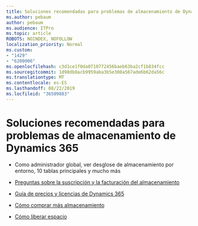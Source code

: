 ```yaml
---
title: Soluciones recomendadas para problemas de almacenamiento de Dynamics 365
ms.author: pebaum
author: pebaum
ms.audience: ITPro
ms.topic: article
ROBOTS: NOINDEX, NOFOLLOW
localization_priority: Normal
ms.custom:
- "1429"
- "6200006"
ms.openlocfilehash: c3d1ce1f0da0710772456baeb63ba2cf1b834fcc
ms.sourcegitcommit: 1d98db8acb9959aba3b5e308a567ade6b62da56c
ms.translationtype: MT
ms.contentlocale: es-ES
ms.lasthandoff: 08/22/2019
ms.locfileid: "36509883"
---
```

# <a name="recommend-solutions-for-dynamics-365-storage-issues"></a>Soluciones recomendadas para problemas de almacenamiento de Dynamics 365

* Como administrador global, ver desglose de almacenamiento por entorno, 10 tablas principales y mucho más

* [Preguntas sobre la suscripción y la facturación del almacenamiento](https://docs.microsoft.com/dynamics365/customer-engagement/admin/contact-information-microsoft-dynamics-365-online-billing-support)

* [Guía de precios y licencias de Dynamics 365](https://dynamics.microsoft.com/pricing/)

* [Cómo comprar más almacenamiento](https://docs.microsoft.com/dynamics365/customer-engagement/admin/manage-storage#add-storage-to-dynamics-365-online)

* [Cómo liberar espacio](https://docs.microsoft.com/dynamics365/customer-engagement/admin/free-storage-space)
